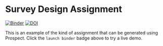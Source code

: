 # Survey Design Assignment

[![Binder](https://mybinder.org/badge_logo.svg)](https://mybinder.org/v2/zenodo/10.5281/zenodo.4476504/?urlpath=lab/tree/survey_design.ipynb)
[![DOI](https://zenodo.org/badge/333569274.svg)](https://zenodo.org/badge/latestdoi/333569274)


This is an example of the kind of assignment that can be generated using Prospect. Click the `launch binder` badge above to try a live demo.
